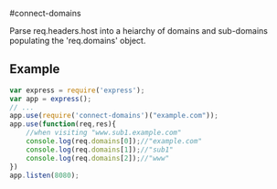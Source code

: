 #connect-domains

Parse req.headers.host into a heiarchy of domains and sub-domains populating the 'req.domains' object.


## Example

```js
var express = require('express');
var app = express();
// ...
app.use(require('connect-domains')("example.com"));
app.use(function(req,res){
    //when visiting "www.sub1.example.com"
    console.log(req.domains[0]);//"example.com"
    console.log(req.domains[1]);//"sub1"
    console.log(req.domains[2]);//"www"
})
app.listen(8080);
```

